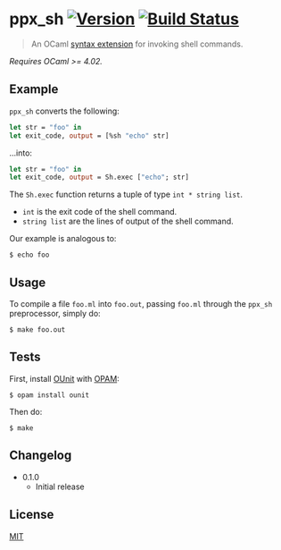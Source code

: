 # ppx_sh [![Version](https://img.shields.io/badge/version-v0.1.1-orange.svg?style=flat)](https://github.com/yuanqing/ppx_sh/releases) [![Build Status](https://img.shields.io/travis/yuanqing/ppx_sh.svg?branch=master&style=flat)](https://travis-ci.org/yuanqing/ppx_sh)

> An OCaml [syntax extension](http://caml.inria.fr/cgi-bin/viewvc.cgi/ocaml/trunk/experimental/frisch/extension_points.txt?view=log) for invoking shell commands.

*Requires OCaml >= 4.02.*

## Example

`ppx_sh` converts the following:

```ocaml
let str = "foo" in
let exit_code, output = [%sh "echo" str]
```

&hellip;into:

```ocaml
let str = "foo" in
let exit_code, output = Sh.exec ["echo"; str]
```

The `Sh.exec` function returns a tuple of type `int * string list`.
- `int` is the exit code of the shell command.
- `string list` are the lines of output of the shell command.

Our example is analogous to:

```
$ echo foo
```

## Usage

To compile a file `foo.ml` into `foo.out`, passing `foo.ml` through the `ppx_sh` preprocessor, simply do:

```
$ make foo.out
```

## Tests

First, install [OUnit](http://opam.ocaml.org/packages/ounit/ounit.2.0.0/) with [OPAM](https://opam.ocaml.org):

```
$ opam install ounit
```

Then do:

```
$ make
```

## Changelog

- 0.1.0
  - Initial release

## License

[MIT](https://github.com/yuanqing/ppx_sh/blob/master/LICENSE)
